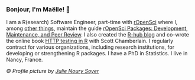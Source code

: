 ### Bonjour, I'm Maëlle! :wave:

I am a R(esearch) Software Engineer, part-time with [rOpenSci](https://ropensci.org) where I, among [other things](https://ropensci.org/author/ma%C3%ABlle-salmon/), maintain the guide [rOpenSci Packages: Development, Maintenance, and Peer Review](https://devguide.ropensci.org/). 
I also created the [R-hub blog](https://blog.r-hub.io) and co-wrote the online book [HTTP testing in R](https://books.ropensci.org/http-testing) with Scott Chamberlain. 
I regularly contract for various organizations, including research institutions, for developing or strengthening R packages. 
I have a PhD in Statistics. I live in Nancy, France. 

_© Profile picture by [Julie Noury Soyer](https://photographe-julienourysoyer.com/)_
